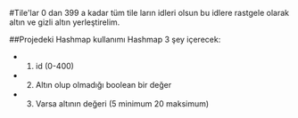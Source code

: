 #Tile'lar
0 dan 399 a kadar tüm tile ların idleri olsun
bu idlere rastgele olarak altın ve gizli altın yerleştirelim.

##Projedeki Hashmap kullanımı
Hashmap 3 şey içerecek:

- 1) id (0-400)
- 2) Altın olup olmadığı boolean bir değer
- 3) Varsa altının değeri (5 minimum 20 maksimum)
